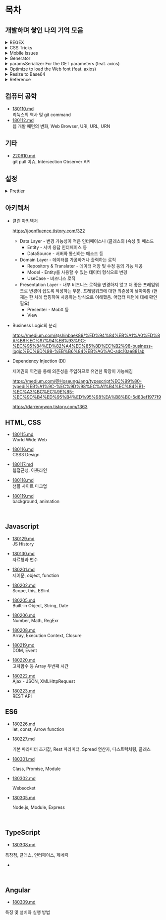 # 목차

## 개발하며 쌓인 나의 기억 모음

<details>
  <summary>REGEX</summary>
  
  ```js
  // 비밀번호(대소문자, 숫자, 특문 포함 8자리 이상)
  /^(?=.*[a-zA-z])(?=.*[0-9])(?=.*[`~!@#$%^&*()-_=+[{\]}\\|;:'",<.>/?]).{8,}$/
  ```
  
  ```js
  // 연결 가능한 텍스트를 링크 요소로 변경
  const replaceURLWithHTMLLinks = (str) => {
    const regURL = new RegExp('(http|https|ftp|telnet|news|irc)://([-/.a-zA-Z0-9_~#%$?&=:200-377()]+)', 'gi')
    return str.replace(regURL, "<a href='$1://$2' target='_blank' rel='noreferrer noopener'>$1://$2</a>")
  }
  ```

### 특수기호

- \d : 숫자만
- \D : \d와 반대
- \w : 영문 대소문자 + 숫자 + 언더바
- \W : \w 이외의 문자
- \s : 공백 문자
- \S : \s 이외의 문자
</details>

<details>
  <summary>CSS Tricks</summary>

```css
/* To gray */
filter: opacity(25%) saturate(0%) brightness(70%) contrast(1000%);
```

```html
<!-- Circle animation -->
<svg class="circle__svg" width="28" height="28" viewBox="0 0 120 120">
  <circle class="circle__frame" cx="60" cy="60" r="54" />
  <circle class="circle__progress" cx="60" cy="60" r="54" />
</svg>
```

```scss
.circle {
  &__svg {
    display: block;
    transform: rotate(-90deg);
  }
  &__frame,
  &__progress {
    stroke-width: 10;
  }
  &__frame {
    fill: none;
    stroke: lightgray;
  }
  &__progress {
    fill: none;
    stroke: orange;
    stroke-dasharray: 1000;
    stroke-dashoffset: 1000;
    animation: stroke 2s ease-out forwards infinite;
  }
}

@keyframes stroke {
  to {
    stroke-dashoffset: 0;
  }
}
```

```html
<!-- Marquee -->
<div class="marquee">
  <ul class="marquee__content">
    <li>Item 1</li>
    <li>Item 2</li>
    <li>Item 3</li>
  </ul>
  <!-- Mirrors the content above -->
  <ul class="marquee__content" aria-hidden="true">
    <li>Item 1</li>
    <li>Item 2</li>
    <li>Item 3</li>
  </ul>
</div>
```

```css
.marquee {
  --gap: 1rem;
  display: flex;
  overflow: hidden;
  user-select: none;
  gap: var(--gap);
}

.marquee__content {
  --duration: 70s;
  flex-shrink: 0;
  display: flex;
  justify-content: space-around;
  min-width: 100%;
  gap: var(--gap);
  animation: scroll var(--duration) linear infinite;
}

@keyframes scroll {
  from {
    transform: translateX(0);
  }
  to {
    transform: translateX(calc(-100% - var(--gap)));
  }
}
```

```css
/* Hidden cursor only */
input {
  color: transparent;
  text-shadow: 0 0 0 #000;
}
```

```html
<!-- Rating Stars -->
<div class="ratings">
  <div class="empty-stars"></div>
  <div class="full-stars" style="width:70%"></div>
</div>
```

```css
.ratings {
  position: relative;
  vertical-align: middle;
  display: inline-block;
  color: #b1b1b1;
  overflow: hidden;
}
.full-stars {
  position: absolute;
  left: 0;
  top: 0;
  white-space: nowrap;
  overflow: hidden;
  color: #fde16d;
}
.empty-stars:before,
.full-stars:before {
  content: "\2605\2605\2605\2605\2605";
  font-size: 14pt;
}
.empty-stars:before {
  -webkit-text-stroke: 1px #848484;
}
.full-stars:before {
  -webkit-text-stroke: 1px orange;
}
```

</details>

<details>
  <summary>Mobile Issues</summary>

### iOS

- 3D transform에서 z-index가 제대로 인식되지 않는 경우

```css
.selector {
  transform-style: preserve-3d;
  transform: translateZ(-1000px);
}
```

</details>

<details>
  <summary>Generator</summary>

```js
// Generate a random ID
const id = Math.random().toString(36).slice(2);
console.log(id); // p0ambi8jhik
```

```js
// Shuffle an array
const arr = ["A", "B", "C", "D", "E"];
const shuffled = [...arr].sort(() => Math.random() - 0.5);
console.log(shuffled); // ['D', 'A', 'B', 'C', 'E']
```

```js
// Object deep search
const objectDeepSearch = ({ model = {}, path = "" }) => {
  const list = path.split(".");
  const key = list.pop();
  const pointer = list.reduce((object, prop) => {
    if (object[prop] === undefined) object[prop] = {};
    return object[prop];
  }, model);
  const result = { pointer, key };
  return result;
};

const model = {
  name: {
    first: "Hee-chang",
  },
};
console.log(objectDeepSearch({ model, path: "name.first" })); // { pointer: { first: 'Hee-chang' }, key: 'first' }
```

```js
// Compact Number
const compactNumber = (value) => {
  const suffixes = ["", "k", "m", "b", "t"];
  const suffixNum = Math.floor(("" + value).length / 3);
  let shortValue = parseFloat(
    (suffixNum ? value / Math.pow(1000, suffixNum) : value).toPrecision(2)
  );
  !(shortValue % 1) && (shortValue = shortValue.toFixed(1));
  return shortValue + suffixes[suffixNum];
};
console.log(compactNumber(100000)); // '0.1m'
```

```js
// Ordinal Suffix
const ordinalSuffix = (number) => {
  const j = number % 10;
  const k = number % 100;
  let suffix = "th";
  j === 1 && k !== 11 && (suffix = "st");
  j === 2 && k !== 12 && (suffix = "nd");
  j === 3 && k !== 13 && (suffix = "rd");
  return `${number}${suffix}`;
};
console.log(ordinalSuffix(1)); // '1st'
```

</details>

<details>
  <summary>paramsSerializer For the GET parameters (feat. axios)</summary>
  
  ```js
  // url: 'api-end-point' , params: { id: [1, 2] } => api-end-point?id=1&id=2
  axios.defaults.paramsSerializer = (paramObj) => {
    const params = new URLSearchParams()
    for (const key in paramObj) {
      if (Array.isArray(paramObj[key])) {
        for (let i = 0; i < paramObj[key].length; i++) {
          params.append(key, paramObj[key][i])
        }
      } else {
        params.append(key, paramObj[key])
      }
    }
    return params.toString()
  }
  ```
</details>

<details>
  <summary>Optimize to load the Web font (feat. axios)</summary>
  
  ```js
  const cssHref = 'css/webfont.css'

const isFileCached = (href) => {
return localStorage.font_css_cache &&
(localStorage.font_css_cache_file === href)
}

const injectRawStyle = (text) => {
const style = document.createElement('style')
style.innerHTML = text
document.getElementsByTagName('head')[0].appendChild(style)
}

const requestFontCssToServer = async () => {
const data = await fetch(`${location.origin}/${cssHref}`).then(res => res.text())
injectRawStyle(data)
localStorage.font_css_cache = data
localStorage.font_css_cache_file = cssHref
}

const injectFontsStylesheet = () => {
if (isFileCached(cssHref)) return injectRawStyle(localStorage.font_css_cache)
requestFontCssToServer()
}

if (localStorage.font_css_cache) return injectFontsStylesheet()
addEventListener('load', injectFontsStylesheet, false)

````
</details>

<details>
<summary>Resize to Base64</summary>

```js
const resize = (imageFile, maxSize = { width: 800, height: 800 }) => {
  return new Promise((resolve, reject) => {
    const image = new Image()
    image.onload = () => {
      const canvas = document.createElement('canvas')
      let width = image.width
      let height = image.height
      const horizontalType = width > height
      if (horizontalType) {
        if (!(width > maxSize.width)) return
        height *= maxSize.width / width
        width = maxSize.width
      } else {
        if (!(height > maxSize.height)) return
        width *= maxSize.height / height
        height = maxSize.height
      }
      canvas.width = width
      canvas.height = height
      canvas.getContext('2d').drawImage(image, 0, 0, width, height)
      const photoFile = canvas.toDataURL('image/png')
      resolve(photoFile)
    }
    image.src = imageFile
  })
}

const toBase64 = (file, resizable = true, maxSize = { width: 800, height: 800 }) => {
  const reader = new FileReader()
  reader.readAsDataURL(file)
  return new Promise((resolve, reject) => {
    reader.onerror = error => {
      reject(error)
    }
    reader.onloadend = async (event) => {
      if (!resizable) return resolve(event.target.result)
      resolve(await resize(event.target.result, maxSize))
    }
  })
}
````

</details>

<details>
  <summary>Reference</summary>
  
  - [User Agent 등의 속성 출력](https://jsfiddle.net/xkfdnwzq/show)
</details>

## 컴퓨터 공학

- [180110.md](./_180110.md)  
  리눅스의 역사 및 git command
- [180112.md](./_180112.md)  
  웹 개발 패턴의 변화, Web Browser, URI, URL, URN

## 기타

- [220610.md](./_220610.md)  
  git pull 이슈, Intersection Observer API

## 설정

<details>
  <summary>Prettier</summary>

1. vscode 확장팩 설치
2. (옵션) 프로젝트 폴더 root에 .prettierrc 생성
3. settings.json에 다음의 명령어 입력

```
  "editor.formatOnSave": true,
  "editor.defaultFormatter": "esbenp.prettier-vscode",
```

```
// .prettierrc
{
  "tabWidth": 2,
  "useTabs": false,
  "singleQuote": true,
  "trailingComma": "none",
  "printWidth": 100
}
```

4. 레퍼런스

   https://heewon26.tistory.com/262

</details>

## 아키텍처

- 클린 아키텍처

  https://joonfluence.tistory.com/322

  - Data Layer - 변경 가능성이 적은 인터페이스나 (클래스의 )속성 및 메소드
    - Entity - 서버 응답 인터페이스 등
    - DataSource - 서버와 통신하는 메소드 등
  - Domain Layer - 데이터를 가공하거나 출력하는 로직
    - Repository & Translater - 데이터 저장 및 수정 등의 기능 제공
    - Model - Entity를 사용할 수 있는 데이터 형식으로 변경
    - UseCase - 비즈니스 로직
  - Presentation Layer - 내부 비즈니스 로직을 변경하지 않고 더 좋은 프레임워크로 변경이 쉽도록 작성하는 부분. 프레임워크에 대한 의존성이 낮아야함 (현재는 한 차례 랩핑하여 사용하는 방식으로 이해했음. 어댑터 패턴에 대해 확인 필요)
    - Presenter - MobX 등
    - View

- Business Logic의 분리

  https://medium.com/@shinbaek89/%ED%94%84%EB%A1%A0%ED%8A%B8%EC%97%94%EB%93%9C-%EC%95%84%ED%82%A4%ED%85%8D%EC%B2%98-business-logic%EC%9D%98-%EB%B6%84%EB%A6%AC-adc10ae881ab

- Dependency Injection (DI)

  제어권의 역전을 통해 의존성을 주입하므로 유연한 확장이 가능해짐

  https://medium.com/@HoseungJang/typescript%EC%99%80-typedi%EB%A1%9C-%EC%9D%98%EC%A1%B4%EC%84%B1-%EC%A3%BC%EC%9E%85-%EC%9D%B4%ED%95%B4%ED%95%98%EA%B8%B0-5d83ef1977f9

  https://darrengwon.tistory.com/1363

## HTML, CSS

- [180115.md](./_180115.md)  
  World Wide Web

- [180116.md](./_180116.md)  
  CSS3 Design

- [180117.md](./_180117.md)  
  웹접근성, 아웃라인

- [180118.md](./_180118/)  
  샘플 사이트 마크업

- [180119.md](./_180119.md)  
  background, animation

  ​

## Javascript

- [180129.md](./_180129.md)  
  JS History

- [180130.md](./_180130.md)  
  자료형과 변수
- [180201.md](./_180201.md)  
  제어문, object, function
- [180202.md](./_180202.md)  
  Scope, this, ESlint
- [180205.md](./_180205.md)  
  Built-in Object, String, Date
- [180206.md](./_180206.md)  
  Number, Math, RegExr
- [180208.md](./_180208.md)  
  Array, Execution Context, Closure
- [180219.md](./_180219.md)  
  DOM, Event
- [180220.md](./_180220.md)  
  고차함수 등 Array 두번째 시간
- [180222.md](./_180222.md)  
  Ajax - JSON, XMLHttpRequest
- [180223.md](./_180223.md)  
  REST API

## ES6

- [180226.md](./_180226.md)  
  let, const, Arrow function

- [180227.md](./_180227.md)

  기본 파라미터 초기값, Rest 파라미터, Spread 연산자, 디스트럭처링, 클래스

- [180301.md](./_180301.md)

  Class, Promise, Module

- [180302.md](./_180302.md)

  Websocket

- [180305.md](./_180305.md)

  Node.js, Module, Express

  ​

## TypeScript

- [180308.md](./_180308.md)

특장점, 클래스, 인터페이스, 제네릭

- ​

  ​

## Angular

- [180309.md](./_180309.md)

특징 및 설치와 실행 방법
